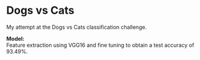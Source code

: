 # Dogs vs Cats
My attempt at the Dogs vs Cats classification challenge. 

<b>Model:</b></br>
Feature extraction using VGG16 and fine tuning to obtain a test accuracy of 93.49%.

